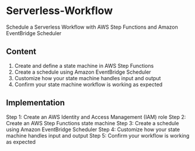 # Serverless-Workflow

Schedule a Serverless Workflow with AWS Step Functions and Amazon EventBridge Scheduler

## Content

1. Create and define a state machine in AWS Step Functions
2. Create a schedule using Amazon EventBridge Scheduler
3. Customize how your state machine handles input and output
4. Confirm your state machine workflow is working as expected

## Implementation
Step 1: Create an AWS Identity and Access Management (IAM) role
Step 2: Create an AWS Step Functions state machine
Step 3: Create a schedule using Amazon EventBridge Scheduler
Step 4: Customize how your state machine handles input and output
Step 5: Confirm your workflow is working as expected
